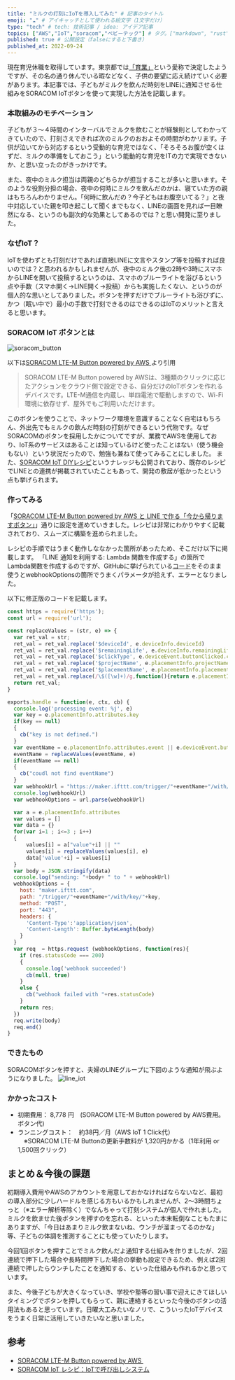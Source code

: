 ```yaml
---
title: "ミルクの打刻にIoTを導入してみた" # 記事のタイトル
emoji: "☁️" # アイキャッチとして使われる絵文字（1文字だけ）
type: "tech" # tech: 技術記事 / idea: アイデア記事
topics: ["AWS","IoT","soracom","ベビーテック"] # タグ。["markdown", "rust", "aws"]のように指定する
published: true # 公開設定（falseにすると下書き）
published_at: 2022-09-24
---
```


現在育児休職を取得しています。東京都では[「育業」](https://www.metro.tokyo.lg.jp/tosei/hodohappyo/press/2022/06/29/09.html)という愛称で決定したようですが、その名の通り休んでいる暇などなく、子供の要望に応え続けていく必要があります。本記事では、子どもがミルクを飲んだ時刻をLINEに通知させる仕組みをSORACOM IoTボタンを使って実現した方法を記載します。

### 本取組みのモチベーション
子どもが３〜４時間のインターバルでミルクを飲むことが経験則としてわかってきていたので、打刻さえできれば次のミルクのおおよその時間がわかリます。子供が泣いてから対応するという受動的な育児ではなく、「そろそろお腹が空くはずだ、ミルクの準備をしておこう」という能動的な育児をITの力で実現できないか、と思い立ったのがきっかけです。 

また、夜中のミルク担当は両親のどちらかが担当することが多いと思います。そのような役割分担の場合、夜中の何時にミルクを飲んだのかは、寝ていた方の親はもちろんわかりません。「何時に飲んだの？今子どもはお腹空いてる？」と夜中対応していた親を叩き起こして聞くまでもなく、LINEの画面を見れば一目瞭然になる、というのも副次的な効果としてあるのでは？と思い開発に至りました。

### なぜIoT？
IoTを使わずとも打刻だけであれば直接LINEに文言やスタンプ等を投稿すれば良いのでは？と思われるかもしれませんが、夜中のミルク後の2時や3時にスマホからLINEを開いて投稿するというのは、スマホのブルーライトを浴びるという点や手数（スマホ開く→LINE開く→投稿）からも実施したくない、というのが個人的な思いとしてありました。ボタンを押すだけでブルーライトも浴びずに、かつ（眠い中で）最小の手数で打刻できるのはできるのはIoTのメリットと言えると思います。


### SORACOM IoT ボタンとは
![soracom_button](/image/products_soracom-lte-button_01.png) 

以下は[SORACOM LTE-M Button powered by AWS ](https://soracom.jp/store/5208/)より引用
> SORACOM LTE-M Button powered by AWSは、3種類のクリックに応じたアクションをクラウド側で設定できる、自分だけのIoTボタンを作れるデバイスです。LTE-M通信を内蔵し、単四電池で駆動しますので、Wi-Fi環境に依存せず、屋外でもご利用いただけます。

このボタンを使うことで、ネットワーク環境を意識することなく自宅はもちろん、外出先でもミルクの飲んだ時刻の打刻ができるという代物です。なぜSORACOMのボタンを採用したかについてですが、業務でAWSを使用しており、IoT系のサービスはあることは知っているけど使ったことはない（使う機会もない）という状況だったので、勉強も兼ねて使ってみることにしました。
また、[SORACOM IoT DIYレシピ](https://soracom.jp/iot-recipes/)というナレッジも公開されており、既存のレシピでLINEとの連携が掲載されていたこともあって、開発の敷居が低かったという点も挙げられます。

### 作ってみる

「[SORACOM LTE-M Button powered by AWS と LINE で作る「今から帰りますボタン」](https://soracom.jp/recipes_index/2964/#LINE_LINE_Notify)」通りに設定を進めていきました。レシピは非常にわかりやすく記載されており、スムーズに構築を進められました。

レシピの手順ではうまく動作しななかった箇所があったため、そこだけ以下に掲載します。
「LINE 通知を利用する: Lambda 関数を作成する」の箇所でLambda関数を作成するのですが、GitHubに挙げられている[コード](https://raw.githubusercontent.com/j3tm0t0/1-click/master/functions/ifttt/index.js)をそのまま使うとwebhookOptionsの箇所でうまくパラメータが拾えず、エラーとなりました。

以下に修正版のコードを記載します。
```index.js
const https = require('https');
const url = require('url');

const replaceValues = (str, e) => {
  var ret_val = str;
  ret_val = ret_val.replace('$deviceId', e.deviceInfo.deviceId)
  ret_val = ret_val.replace('$remainingLife', e.deviceInfo.remainingLife)
  ret_val = ret_val.replace('$clickType', e.deviceEvent.buttonClicked.clickType)
  ret_val = ret_val.replace('$projectName', e.placementInfo.projectName)
  ret_val = ret_val.replace('$placementName', e.placementInfo.placementName)
  ret_val = ret_val.replace(/\$([\w]+)/g,function(){return e.placementInfo.attributes[RegExp.$1] || "No Attributes named: '"+RegExp.$1 + "' found"})
  return ret_val;
}

exports.handle = function(e, ctx, cb) {
  console.log('processing event: %j', e)
  var key = e.placementInfo.attributes.key
  if(key == null)
  {
    cb("key is not defined.")
  }
  var eventName = e.placementInfo.attributes.event || e.deviceEvent.buttonClicked.clickType
  eventName = replaceValues(eventName, e)
  if(eventName == null)
  {
    cb("coudl not find eventName")
  }
  var webhookUrl = "https://maker.ifttt.com/trigger/"+eventName+"/with/key/"+key
  console.log(webhookUrl)
  var webhookOptions = url.parse(webhookUrl)

  var a = e.placementInfo.attributes
  var values = []
  var data = {}
  for(var i=1 ; i<=3 ; i++)
  {
      values[i] = a["value"+i] || ""
      values[i] = replaceValues(values[i], e)
      data['value'+i] = values[i]
  }
  var body = JSON.stringify(data)
  console.log("sending: "+body+ " to " + webhookUrl)
  webhookOptions = {
    host: "maker.ifttt.com",
    path: "/trigger/"+eventName+"/with/key/"+key,
    method: "POST",
    port: "443",
    headers: {
      'Content-Type':'application/json',
      'Content-Length': Buffer.byteLength(body)
    }
  }
  var req  = https.request (webhookOptions, function(res){
    if (res.statusCode === 200)
    {
      console.log('webhook succeeded')
      cb(null, true)
    }
    else {
      cb("webhook failed with "+res.statusCode)
    }
    return res;
  })
  req.write(body)
  req.end()
}
```

### できたもの
SORACOMボタンを押すと、夫婦のLINEグループに下図のような通知が飛ぶようになりました。
![line_iot](/image/line_iot_202303.png)

### かかったコスト
- 初期費用： 8,778 円　(SORACOM LTE-M Button powered by AWS費用。ボタン代)
- ランニングコスト：　約38円／月（AWS IoT 1 Click代）  
　※SORACOM LTE-M Buttonの更新手数料が 1,320円かかる（1年利用 or 1,500回クリック）

## まとめ＆今後の課題
初期導入費用やAWSのアカウントを用意しておかなければならないなど、最初の導入部分に少しハードルを感じる方もいるかもしれませんが、2〜3時間ちょっと（※エラー解析等除く）でなんちゃって打刻システムが個人で作れました。
ミルクを飲ませた後ボタンを押すのを忘れる、といった本末転倒なこともたまにありますが、「今日はあまりミルク飲まないね、ウンチが溜まってるのかな」等、子どもの体調を推測することにも使っていたりします。

今回1回ボタンを押すことでミルク飲んだよ通知する仕組みを作りましたが、2回連続で押下した場合や長時間押下した場合の挙動も設定できるため、例えば2回連続で押したらウンチしたことを通知する、といった仕組みも作れるかと思っています。

また、今後子どもが大きくなっていき、学校や塾等の習い事で迎えにきてほしいタイミングでボタンを押してもらって、親に連絡するといった今後のボタンの活用法もあると思っています。日曜大工みたいなノリで、こういったIoTデバイスをうまく日常に活用していきたいなと思いました。

## 参考
- [SORACOM LTE-M Button powered by AWS ](https://soracom.jp/store/5208/)　
- [SORACOM IoT レシピ：IoTで呼び出しシステム](https://soracom.jp/recipes_index/2964/#LINE_LINE_Notify)
